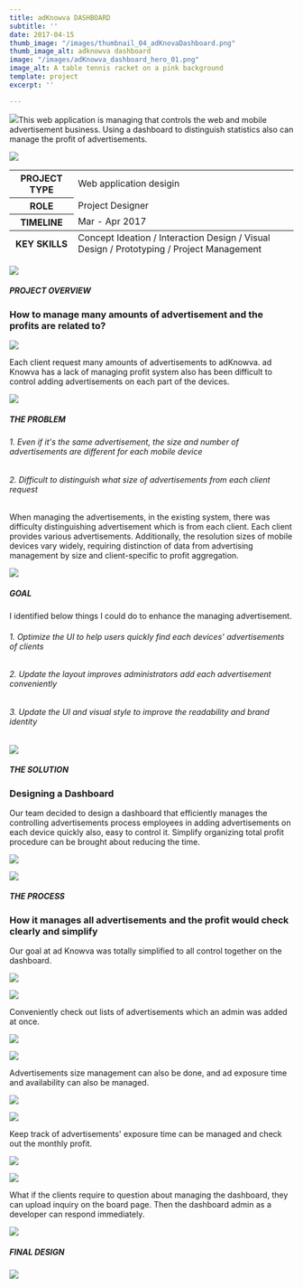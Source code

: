```yaml
---
title: adKnowva DASHBOARD
subtitle: ''
date: 2017-04-15
thumb_image: "/images/thumbnail_04_adKnovaDashboard.png"
thumb_image_alt: adknowva dashboard
image: "/images/adKnowva_dashboard_hero_01.png"
image_alt: A table tennis racket on a pink background
template: project
excerpt: ''

---
```

![](/images/adknowva_thesoultion_04-2.png)This web application is managing that controls the web and mobile advertisement business. Using a dashboard to distinguish statistics also can manage the profit of advertisements.

![](/images/empty_100.png)

<table>
<thead>  
</thead>
<tbody>
<tr>
<th>PROJECT TYPE</th>
<td>Web application desigin</td>
</tr>
<tr>
<th>ROLE</th>
<td>Project Designer</td>
</tr>
<tr>
<th>TIMELINE</th>
<td>Mar - Apr 2017</td>
</tr>
</tbody>
<tfoot>
<tr>
<th>KEY SKILLS</th>
<td>Concept Ideation / Interaction Design / Visual Design / Prototyping / Project Management</td>
</tr>
</tfoot>
</table>

![](/images/empty.png)

##### PROJECT OVERVIEW

### How to manage many amounts of advertisement and the profits are related to?

![](/images/03_adknowva_theproblems_01.png)

Each client request many amounts of advertisements to adKnowva.
ad Knowva has a lack of managing profit system also has been difficult to control adding advertisements on each part of the devices.

![](/images/empty_100.png)

##### THE PROBLEM

###### 1. Even if it's the same advertisement, the size and number of advertisements are different for each mobile device

###### 2. Difficult to distinguish what size of advertisements from each client request

When managing the advertisements, in the existing system, there was difficulty distinguishing advertisement which is from each client. Each client provides various advertisements. Additionally, the resolution sizes of mobile devices vary widely, requiring distinction of data from advertising management by size and client-specific to profit aggregation.

![](/images/empty.png)

##### GOAL

I identified below things I could do to enhance the managing advertisement.

###### 1. Optimize the UI to help users quickly find each devices' advertisements of clients

###### 2. Update the layout improves administrators add each advertisement conveniently

###### 3. Update the UI and visual style to improve the readability and brand identity

![](/images/empty.png)

##### THE SOLUTION

### Designing a Dashboard

Our team decided to design a dashboard that efficiently manages the controlling advertisements process employees in adding advertisements on each device quickly also, easy to control it. Simplify organizing total profit procedure can be brought about reducing the time.

![](/images/03_adknowva_thesoultion_02.gif)

![](/images/empty.png)

##### THE PROCESS

### How it manages all advertisements and the profit would check clearly and simplify

Our goal at ad Knowva was totally simplified to all control together on the dashboard.

![](/images/empty_100.png)

![](/images/03_adknowva_theprocess_01.gif)

Conveniently check out lists of advertisements which an admin was added at once.

![](/images/empty.png)

![](/images/03_adknowva_theprocess_02.gif)

Advertisements size management can also be done, and ad exposure time and availability can also be managed.

![](/images/empty_100.png)

![](/images/adknowva_thesoultion_03_2.gif)

Keep track of advertisements' exposure time can be managed and check out the monthly profit.

![](/images/empty_100.png)

![](/images/adknowva_thesoultion_04.png)

What if the clients require to question about managing the dashboard, they can upload inquiry on the board page. Then the dashboard admin as a developer can respond immediately.

![](/images/empty.png)

##### FINAL DESIGN

![](/images/03_adknowva_dashboard_hero_01_2.png)